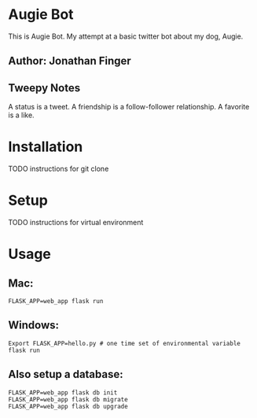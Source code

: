 # Augie Bot
This is Augie Bot. My attempt at a basic twitter bot about my dog, Augie.
## Author: Jonathan Finger

## Tweepy Notes
A status is a tweet.
A friendship is a follow-follower relationship.
A favorite is a like.

# Installation
TODO instructions for git clone


# Setup
TODO instructions for virtual environment


# Usage
## Mac:
```
FLASK_APP=web_app flask run
```


## Windows:
```
Export FLASK_APP=hello.py # one time set of environmental variable
flask run
```


## Also setup a database:

```
FLASK_APP=web_app flask db init
FLASK_APP=web_app flask db migrate
FLASK_APP=web_app flask db upgrade
```